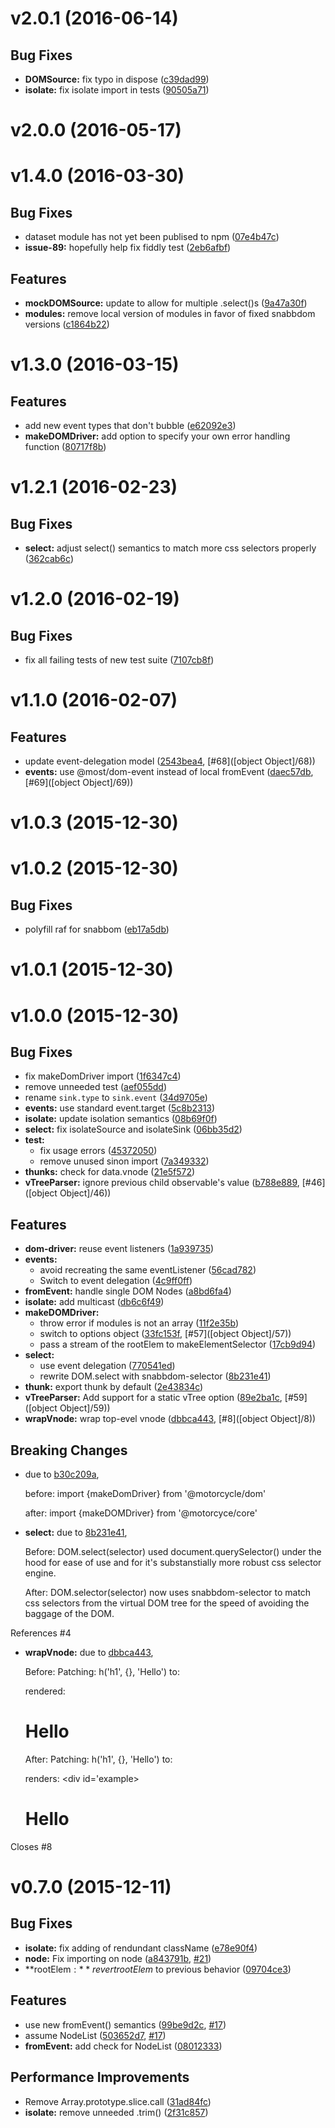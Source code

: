 # v2.0.1 (2016-06-14)


## Bug Fixes

- **DOMSource:** fix typo in dispose
  ([c39dad99](https://github.com/motorcyclejs/dom/commits/c39dad99bc06c147e63cb2398d870f473aa4b899))
- **isolate:** fix isolate import in tests
  ([90505a71](https://github.com/motorcyclejs/dom/commits/90505a71e7ea06a6cefcd7310c546b0dc7db4588))


# v2.0.0 (2016-05-17)


# v1.4.0 (2016-03-30)


## Bug Fixes

- dataset module has not yet been publised to npm
  ([07e4b47c](https://github.com/motorcyclejs/dom/commits/07e4b47cc999013c7a6f5cb0a2448e5a396ded6f))
- **issue-89:** hopefully help fix fiddly test
  ([2eb6afbf](https://github.com/motorcyclejs/dom/commits/2eb6afbf1c149339c720499502d3b343d3371ee9))


## Features

- **mockDOMSource:** update to allow for multiple .select()s
  ([9a47a30f](https://github.com/motorcyclejs/dom/commits/9a47a30ffb01eeb49af912a23b94780bb6ed876e))
- **modules:** remove local version of modules in favor of fixed snabbdom versions
  ([c1864b22](https://github.com/motorcyclejs/dom/commits/c1864b22ff7737a8fd0af9373f4ff5a8a111c903))


# v1.3.0 (2016-03-15)


## Features

- add new event types that don't bubble
  ([e62092e3](https://github.com/motorcyclejs/dom/commits/e62092e3e9598f62ed6ff986224e5e112834b9cd))
- **makeDOMDriver:** add option to specify your own error handling function
  ([80717f8b](https://github.com/motorcyclejs/dom/commits/80717f8bf903cde9f170bf0a4b373abfe6e6478f))


# v1.2.1 (2016-02-23)


## Bug Fixes

- **select:** adjust select() semantics to match more css selectors properly
  ([362cab6c](https://github.com/motorcyclejs/dom/commits/362cab6ca6f255e6ae693fabbd12fcf9becc7a0d))


# v1.2.0 (2016-02-19)


## Bug Fixes

- fix all failing tests of new test suite
  ([7107cb8f](https://github.com/motorcyclejs/dom/commits/7107cb8f19109f000ff428a5a1acbe3ddfd59a01))


# v1.1.0 (2016-02-07)


## Features

- update event-delegation model
  ([2543bea4](https://github.com/motorcyclejs/dom/commits/2543bea4dff32165b3211064c6cf53e5b340eb5d),
   [#68]([object Object]/68))
- **events:** use @most/dom-event instead of local fromEvent
  ([daec57db](https://github.com/motorcyclejs/dom/commits/daec57db5f3561eccc5cf569117fa59f855939b5),
   [#69]([object Object]/69))


# v1.0.3 (2015-12-30)


# v1.0.2 (2015-12-30)


## Bug Fixes

- polyfill raf for snabbom
  ([eb17a5db](https://github.com/motorcyclejs/dom/commits/eb17a5dbd07573f5c0ad849518c6c0588396a4dd))


# v1.0.1 (2015-12-30)


# v1.0.0 (2015-12-30)


## Bug Fixes

- fix makeDomDriver import
    ([1f6347c4](https://github.com/motorcyclejs/dom/commits/1f6347c4e0a98fb2f9c11bbd3a1a167b0c4ffae6))
- remove unneeded test
    ([aef055dd](https://github.com/motorcyclejs/dom/commits/aef055ddc7217db30f1ab8675fa3110e39975689))
- rename `sink.type` to `sink.event`
    ([34d9705e](https://github.com/motorcyclejs/dom/commits/34d9705e7a85684c830223d5f0fe4d5e82b425ea))
- **events:** use standard event.target
  ([5c8b2313](https://github.com/motorcyclejs/dom/commits/5c8b231356389a11f002bef08f17e2026d60cf78))
- **isolate:** update isolation semantics
  ([08b69f0f](https://github.com/motorcyclejs/dom/commits/08b69f0f7ff174709fbe71f7acc6adc24cc7031d))
- **select:** fix isolateSource and isolateSink
  ([06bb35d2](https://github.com/motorcyclejs/dom/commits/06bb35d21a6808af0dbceb433057844282891ca7))
- **test:**
    - fix usage errors
    ([45372050](https://github.com/motorcyclejs/dom/commits/453720500f0de1854364a3b70bac209be9efe7b6))
    - remove unused sinon import
    ([7a349332](https://github.com/motorcyclejs/dom/commits/7a3493327fc9d3a5f88036207b165f9188bf3b7f))
- **thunks:** check for data.vnode
  ([21e5f572](https://github.com/motorcyclejs/dom/commits/21e5f5726182994f7bfb403dad423779f6ee6d93))
- **vTreeParser:** ignore previous child observable's value
  ([b788e889](https://github.com/motorcyclejs/dom/commits/b788e88913b76d4dff810cbcfbd2115f5d816dfd),
   [#46]([object Object]/46))


## Features

- **dom-driver:** reuse event listeners
  ([1a939735](https://github.com/motorcyclejs/dom/commits/1a9397357672d81fa7b295b3e2cf072ea9a534f8))
- **events:**
    - avoid recreating the same eventListener
    ([56cad782](https://github.com/motorcyclejs/dom/commits/56cad782233ca839f7a07bb6418efef73afcc6e9))
    - Switch to event delegation
    ([4c9ff0ff](https://github.com/motorcyclejs/dom/commits/4c9ff0ffdb32f688a1f74eab11c8267826d3b153))
- **fromEvent:** handle single DOM Nodes
  ([a8bd6fa4](https://github.com/motorcyclejs/dom/commits/a8bd6fa4faa79b5345f9a47882574f05d07d9bc9))
- **isolate:** add multicast
  ([db6c6f49](https://github.com/motorcyclejs/dom/commits/db6c6f49db39f27fc2fc041afed90fc76f82f830))
- **makeDOMDriver:**
    - throw error if modules is not an array
    ([11f2e35b](https://github.com/motorcyclejs/dom/commits/11f2e35bcbcdb0102fef28faeea4cae18d0004ae))
    - switch to options object
    ([33fc153f](https://github.com/motorcyclejs/dom/commits/33fc153faac90552b7e56ea3407d7278cd9000dd),
     [#57]([object Object]/57))
    - pass a stream of the rootElem to makeElementSelector
    ([17cb9d94](https://github.com/motorcyclejs/dom/commits/17cb9d943e1762ec56281af9c5127986c75a7519))
- **select:**
    - use event delegation
    ([770541ed](https://github.com/motorcyclejs/dom/commits/770541ed9a2c8085c003727bae62692cd635fad3))
    - rewrite DOM.select with snabbdom-selector
    ([8b231e41](https://github.com/motorcyclejs/dom/commits/8b231e4136a5a426d4741288c0a49bdd8d64a4bb))
- **thunk:** export thunk by default
  ([2e43834c](https://github.com/motorcyclejs/dom/commits/2e43834cfb0f20608de27d200a6f485872d5eb56))
- **vTreeParser:** Add support for a static vTree option
  ([89e2ba1c](https://github.com/motorcyclejs/dom/commits/89e2ba1cf059a48e6c3984b5de71f48a9e5bbfb9),
   [#59]([object Object]/59))
- **wrapVnode:** wrap top-evel vnode
  ([dbbca443](https://github.com/motorcyclejs/dom/commits/dbbca4435f0fd2867b5d5ea01e76b6d4e9894cbf),
   [#8]([object Object]/8))


## Breaking Changes

- due to [b30c209a](https://github.com/motorcyclejs/dom/commits/b30c209aef43e8fcc01e267990663034d571f69d),
 

  before:
    import {makeDomDriver} from '@motorcycle/dom'

  after:
    import {makeDOMDriver} from '@motorcyce/core'

- **select:** due to [8b231e41](https://github.com/motorcyclejs/dom/commits/8b231e4136a5a426d4741288c0a49bdd8d64a4bb),
 
  Before:
    DOM.select(selector) used document.querySelector() under the hood
    for ease of use and for it's substanstially more robust css selector
    engine.

  After:
    DOM.selector(selector) now uses snabbdom-selector to match css selectors
    from the virtual DOM tree for the speed of avoiding the baggage of the DOM.

References #4

- **wrapVnode:** due to [dbbca443](https://github.com/motorcyclejs/dom/commits/dbbca4435f0fd2867b5d5ea01e76b6d4e9894cbf),
 

  Before:
    Patching: h('h1', {}, 'Hello')
    to: <div id='example'></div>
    rendered: <h1>Hello</h1>

  After:
   Patching: h('h1', {}, 'Hello')
   to: <div id='example'></div>
   renders: <div id='example><h1>Hello</h1></div>

Closes #8



# v0.7.0 (2015-12-11)


## Bug Fixes

- **isolate:** fix adding of rendundant className
  ([e78e90f4](https://github.com/motorcyclejs/dom/commits/e78e90f482b13d4e038f0b4f38946a79d7faa837))
- **node:** Fix importing on node
  ([a843791b](https://github.com/motorcyclejs/dom/commits/a843791b6dcde4474ddb556b7944428e5706c5ec),
   [#21](https://github.com/motorcyclejs/dom/issues/21))
- **rootElem$:** revert rootElem$ to previous behavior
  ([09704ce3](https://github.com/motorcyclejs/dom/commits/09704ce31ee2fd6c38ebedfc61aa5a0fbd37f151))


## Features

- use new fromEvent() semantics
    ([99be9d2c](https://github.com/motorcyclejs/dom/commits/99be9d2cb628fd10baa67f9836ca7df0bbaecbc1),
     [#17](https://github.com/motorcyclejs/dom/issues/17))
- assume NodeList
    ([503652d7](https://github.com/motorcyclejs/dom/commits/503652d71d75d813da4be48e4a45cd64cd84cc9e),
     [#17](https://github.com/motorcyclejs/dom/issues/17))
- **fromEvent:** add check for NodeList
  ([08012333](https://github.com/motorcyclejs/dom/commits/08012333697f0479d2e8ad56d0ff94198ca011e7))


## Performance Improvements

- Remove Array.prototype.slice.call
  ([31ad84fc](https://github.com/motorcyclejs/dom/commits/31ad84fccb88ddb0c49b058360b3c3572f25935a))
- **isolate:** remove unneeded .trim()
  ([2f31c857](https://github.com/motorcyclejs/dom/commits/2f31c857c36d856fa94cdbb2b20e9756f7a1c585))

